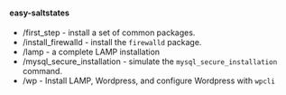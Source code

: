#### easy-saltstates
  
- /first_step - install a set of common packages.   
- /install_firewalld - install the `firewalld` package.  
- /lamp - a complete LAMP installation
- /mysql_secure_installation - simulate the `mysql_secure_installation` command.
- /wp - Install LAMP, Wordpress, and configure Wordpress with `wpcli`
